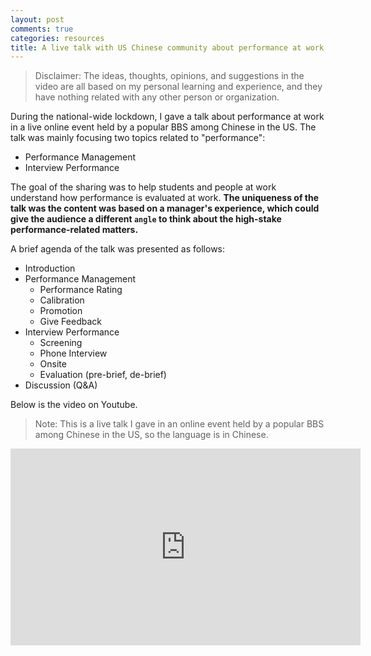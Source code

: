```yaml
---
layout: post
comments: true
categories: resources
title: A live talk with US Chinese community about performance at work
---
```

> Disclaimer:
> The ideas, thoughts, opinions, and suggestions in the video are all based on my personal learning and experience, and they have nothing related with any other person or organization.

During the national-wide lockdown, I gave a talk about performance at work in a live online event held by a popular BBS among Chinese in the US. The talk was mainly focusing two topics related to "performance":
* Performance Management
* Interview Performance

The goal of the sharing was to help students and people at work understand how performance is evaluated at work. **The uniqueness of the talk was the content was based on a manager's experience, which could give the audience a different `angle` to think about the high-stake performance-related matters.** 

A brief agenda of the talk was presented as follows:

* Introduction
* Performance Management
	* Performance Rating
	* Calibration
	* Promotion
	* Give Feedback
* Interview Performance
	* Screening
	* Phone Interview
	* Onsite
	* Evaluation (pre-brief, de-brief)
* Discussion (Q&A)

Below is the video on Youtube.
> Note:
> This is a live talk I gave in an online event held by a popular BBS among Chinese in the US, so the language is in Chinese.
<iframe width="560" height="315" src="https://www.youtube.com/embed/C7jDlCWp7Og" frameborder="0" allow="accelerometer; autoplay; encrypted-media; gyroscope; picture-in-picture" allowfullscreen></iframe>
<!--stackedit_data:
eyJoaXN0b3J5IjpbLTEzMjYyMTY5MzIsNjgzOTgyODldfQ==
-->